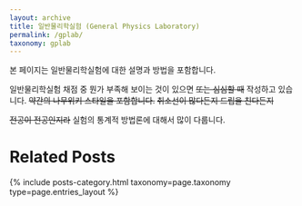 ```yaml
---
layout: archive
title: 일반물리학실험 (General Physics Laboratory)
permalink: /gplab/
taxonomy: gplab
---
```


본 페이지는 일반물리학실험에 대한 설명과 방법을 포함합니다.  

일반물리학실험 채점 중 뭔가 부족해 보이는 것이 있으면 ~~또는 심심할 때~~ 작성하고 있습니다. ~~약간의 나무위키 스타일을 포함합니다.~~ ~~취소선이 많다든지 드립을 친다든지~~

~~전공이 전공인지라~~ 실험의 통계적 방법론에 대해서 많이 다룹니다.

# Related Posts

<div class="entries-{{ page.entries_layout }}">
  {% include posts-category.html taxonomy=page.taxonomy type=page.entries_layout %}
</div>
